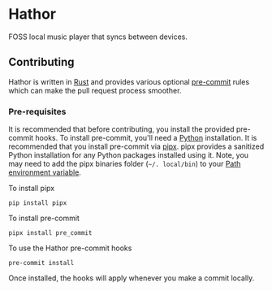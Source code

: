 # Hathor
FOSS local music player that syncs between devices.

## Contributing
Hathor is written in [Rust](https://www.rust-lang.org/tools/install) and provides various optional [pre-commit](https://pre-commit.com/) rules which can make the pull request process smoother. 

### Pre-requisites
It is recommended that before contributing, you install the provided pre-commit hooks. To install pre-commit, you'll need a [Python](https://www.python.org/downloads/) installation. It is recommended that you install pre-commit via [pipx](https://pypa.github.io/pipx/). pipx provides a sanitized Python installation for any Python packages installed using it. Note, you may need to add the pipx binaries folder (`~/. local/bin`) to your [Path environment variable](https://en.wikipedia.org/wiki/PATH_(variable)).

To install pipx

```shell
pip install pipx
```

To install pre-commit

```shell
pipx install pre_commit
```

To use the Hathor pre-commit hooks

```shell
pre-commit install
```

Once installed, the hooks will apply whenever you make a commit locally.
